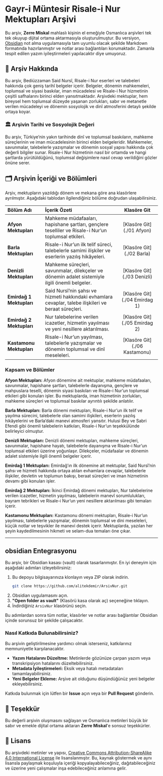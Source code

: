 # Gayr-i Müntesir Risale-i Nur Mektupları Arşivi


Bu arşiv, **Zerre Miskal** mahlaslı kişinin el emeğiyle Osmanlıca arşivleri tek tek okuyup dijital ortama aktarmasıyla oluşturulmuştur. Bu versiyon, [Obsidian](https://obsidian.md) not alma uygulamasıyla tam uyumlu olacak şekilde Markdown formatında hazırlanmıştır ve notlar arası bağlantıları korumaktadır. Zamanla tespit edilen yazım iyileştirmeleri yapılacaktır diye umuyoruz.

## 📖 Arşiv Hakkında

Bu arşiv, Bediüzzaman Said Nursî, Risale-i Nur eserleri ve talebeleri hakkında çok geniş tarihî belgeler içerir. Belgeler, dönemin mahkemeleri, toplumsal ve siyasi baskılar, iman mücadelesi ve Risale-i Nur hizmetinin çeşitli safhalarını birinci elden yansıtmaktadır. Arşivdeki mektuplar, hem bireysel hem toplumsal düzeyde yaşanan zorlukları, sabır ve metanetle verilen mücadeleyi ve dönemin sosyolojik ve dinî atmosferini detaylı şekilde ortaya koyar.

### 🏛️ Arşivin Tarihi ve Sosyolojik Değeri

Bu arşiv, Türkiye’nin yakın tarihinde dinî ve toplumsal baskıların, mahkeme süreçlerinin ve iman mücadelesinin birinci elden belgeleridir. Mahkemeler, savunmalar, talebelerle yazışmalar ve dönemin sosyal yapısı hakkında çok değerli bilgiler sunar. Risale-i Nur hizmetinin nasıl bir ortamda ve hangi şartlarda yürütüldüğünü, toplumsal değişimlere nasıl cevap verildiğini gözler önüne serer.


## 🗂️ Arşivin İçeriği ve Bölümleri

Arşiv, mektupların yazıldığı dönem ve mekana göre ana klasörlere ayrılmıştır. Aşağıdaki tablodan ilgilendiğiniz bölüme doğrudan ulaşabilirsiniz.

| Bölüm Adı                | İçerik Özeti                                                                                          |          Klasöre Git          |
| :----------------------- | :---------------------------------------------------------------------------------------------------- | :---------------------------: |
| **Afyon Mektupları**     | Mahkeme müdafaaları, hapishane şartları, gençlere teselliler ve Risale-i Nur’un toplumsal etkileri.   |   [Klasöre Git](./01 Afyon)   |
| **Barla Mektupları**     | Risale-i Nur’un ilk telif süreci, talebelerle samimi ilişkiler ve eserlerin yazılış hikâyeleri.       |   [Klasöre Git](./02 Barla)   |
| **Denizli Mektupları**   | Mahkeme süreçleri, savunmalar, dilekçeler ve dönemin adalet sistemiyle ilgili önemli belgeler.        |  [Klasöre Git](./03 Denizli)  |
| **Emirdağ 1 Mektupları** | Said Nursî’nin şahsı ve hizmeti hakkındaki evhamlara cevaplar, talebe ilişkileri ve beraat süreçleri. | [Klasöre Git](./04 Emirdag 1) |
| **Emirdağ 2 Mektupları** | Nur talebelerine verilen icazetler, hizmetin yayılması ve yeni nesillere aktarılması.                 | [Klasöre Git](./05 Emirdag 2) |
| **Kastamonu Mektupları** | Risale-i Nur’un yayılması, talebelerle yazışmalar ve dönemin toplumsal ve dinî meseleleri.            | [Klasöre Git](./06 Kastamonu) |

### Kapsam ve Bölümler

**Afyon Mektupları:**
Afyon dönemine ait mektuplar, mahkeme müdafaaları, savunmalar, hapishane şartları, talebelerle dayanışma, gençlere ve mahpuslara teselli, dönemin siyasi baskıları ve Risale-i Nur’un toplumsal etkileri gibi konuları işler. Bu mektuplarda, iman hizmetinin zorlukları, mahkeme süreçleri ve toplumsal baskılar ayrıntılı şekilde anlatılır.

**Barla Mektupları:**
Barla dönemi mektupları, Risale-i Nur’un ilk telif ve yayılma sürecini, talebelerle olan samimi ilişkileri, eserlerin yazılış hikâyelerini ve Barla’daki manevi atmosferi yansıtır. Hulusi Bey ve Sabri Efendi gibi önemli talebelerin katkıları, Risale-i Nur’un teşekkülünde belirleyici olmuştur.

**Denizli Mektupları:**
Denizli dönemi mektupları, mahkeme süreçleri, savunmalar, hapishane hayatı, talebelerle dayanışma ve Risale-i Nur’un toplumsal etkileri üzerine yoğunlaşır. Dilekçeler, müdafaalar ve dönemin adalet sistemiyle ilgili önemli belgeler içerir.

**Emirdağ 1 Mektupları:**
Emirdağ’ın ilk dönemine ait mektuplar, Said Nursî’nin şahsı ve hizmeti hakkında ortaya atılan evhamlara cevaplar, talebelerle ilişkiler, devletin ve toplumun bakışı, beraat süreçleri ve iman hizmetinin devamı gibi konuları işler.

**Emirdağ 2 Mektupları:**
İkinci Emirdağ dönemi mektupları, Nur talebelerine verilen icazetler, hizmetin yayılması, talebelerin manevî sorumlulukları, bayram tebrikleri ve Risale-i Nur’un yeni nesillere aktarılması gibi temaları içerir.

**Kastamonu Mektupları:**
Kastamonu dönemi mektupları, Risale-i Nur’un yayılması, talebelerle yazışmalar, dönemin toplumsal ve dini meseleleri, küçük notlar ve teşvikler ile manevi destek içerir. Mektuplarda, yazılan her şeyin kaydedilmesinin hikmeti ve selam-dua temaları öne çıkar.


***


## obsidian Entegrasyonu

Bu arşiv, bir Obsidian kasası (vault) olarak tasarlanmıştır. En iyi deneyim için aşağıdaki adımları izleyebilirsiniz:

1.  Bu depoyu bilgisayarınıza klonlayın veya ZIP olarak indirin.
    ```bash
    git clone https://github.com/alitekdemir/ArsivNur.git
    ```
2.  Obsidian uygulamasını açın.
3.  **"Open folder as vault"** (Klasörü kasa olarak aç) seçeneğine tıklayın.
4.  İndirdiğiniz `ArsivNur` klasörünü seçin.

Bu adımlardan sonra tüm notlar, klasörler ve notlar arası bağlantılar Obsidian içinde sorunsuz bir şekilde çalışacaktır.


### Nasıl Katkıda Bulunabilirsiniz?

Bu arşivin geliştirilmesine yardımcı olmak isterseniz, katkılarınız memnuniyetle karşılanacaktır.

  * **Yazım Hatalarını Düzeltme:** Metinlerde gözünüze çarpan yazım veya transkripsiyon hatalarını düzeltebilirsiniz.
  * **Metadata İyileştirmeleri:** Eksik veya hatalı metadataları tamamlayabilirsiniz.
  * **Yeni Belgeler Ekleme:** Arşive ait olduğunu düşündüğünüz yeni belgeler ekleyebilirsiniz.

Katkıda bulunmak için lütfen bir **Issue** açın veya bir **Pull Request** gönderin.

## 🙏 Teşekkür

Bu değerli arşivin oluşmasını sağlayan ve Osmanlıca metinleri büyük bir sabır ve emekle dijital ortama aktaran **Zerre Miskal**'e sonsuz teşekkürler.

## 📜 Lisans

Bu arşivdeki metinler ve yapısı, [Creative Commons Attribution-ShareAlike 4.0 International License](https://creativecommons.org/licenses/by-sa/4.0/) ile lisanslanmıştır. Bu, kaynak göstermek ve aynı lisansla paylaşmak koşuluyla içeriği kopyalayabileceğiniz, dağıtabileceğiniz ve üzerine yeni çalışmalar inşa edebileceğiniz anlamına gelir.